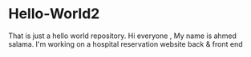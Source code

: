 # Hello-World2
That is just a hello world repository.
Hi everyone , My name is ahmed salama. I'm working on a hospital reservation website back & front end 
